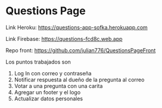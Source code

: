 # Questions Page

Link Heroku: https://questions-app-sofka.herokuapp.com
>
Link Firebase: https://questions-fcd8c.web.app
>
Repo front: https://github.com/julian776/QuestionsPageFront

Los puntos trabajados son 
1. Log In con correo y contraseña
2. Notificar respuesta al dueño de la pregunta al correo
3. Votar a una pregunta con una carita
4. Agregar un footer y el logo
5. Actualizar datos personales
